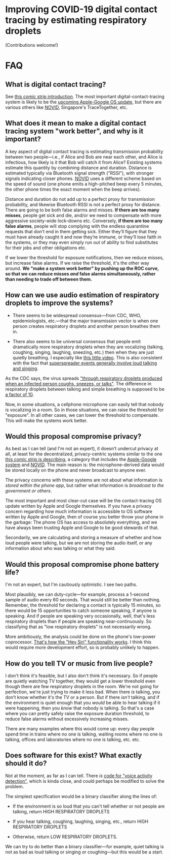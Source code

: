 # Improving COVID-19 digital contact tracing by estimating respiratory droplets

(Contributions welcome!)

# FAQ

## What is digital contact tracing?

See [this comic strip introduction](https://ncase.me/contact-tracing/). The most important digital-contact-tracing system is likely to be the [upcoming Apple-Google OS update](https://www.apple.com/covid19/contacttracing/), but there are various others like [NOVID](https://www.novid.org/), Singapore's TraceTogether, etc.

## What does it mean to make a digital contact tracing system "work better", and why is it important?

A key aspect of digital contact tracing is estimating transmission probability between two people—i.e., if Alice and Bob are near each other, and Alice is infectious, how likely is it that Bob will catch it from Alice? Existing systems estimate this quantity by combining distance and duration. Distance is estimated typically via Bluetooth signal strength ("RSSI"), with stronger signals indicating closer phones. [NOVID](https://www.novid.org/) uses a different scheme based on the speed of sound (one phone emits a high-pitched beep every 5 minutes, the other phone times the exact moment when the beep arrives).

Distance and duration do not add up to a perfect proxy for transmission probability, and likewise Bluetooth RSSI is not a perfect proxy for distance. There are going to be both false alarms and misses. **If there are too many misses**, people get sick and die, and/or we need to compensate with more aggressive society-wide lock-downs etc. Conversely, **if there are too many false alarms**, people will stop complying with the endless quarantine requests that don’t end in them getting sick. Either they’ll figure that they must have already caught it and now they’re immune, or they’ll lose faith in the systems, or they may even simply run out of ability to find substitutes for their jobs and other obligations etc.

If we lower the threshold for exposure notifications, then we reduce misses, but increase false alarms. If we raise the threshold, it's the other way around. **We "make a system work better" by pushing up the ROC curve, so that we can reduce misses *and* false alarms simultaneously, rather than needing to trade off between them.**

## How can we use audio estimation of respiratory droplets to improve the systems?

* There seems to be widespread consensus—from CDC, WHO, epidemiologists, etc.—that the major transmission vector is when one person creates respiratory droplets and another person breathes them in.

* There also seems to be universal consensus that people emit dramatically more respiratory droplets when they are vocalizing (talking, coughing, singing, laughing, sneezing, etc.) then when they are just quietly breathing. I especially like [this little video](https://www.youtube.com/watch?v=VmYuCtPZRNY). This is also consistent with the fact that [superspreader events generally involve loud talking and singing](https://quillette.com/2020/04/23/covid-19-superspreader-events-in-28-countries-critical-patterns-and-lessons/).

As the CDC says, the virus spreads ["through respiratory droplets produced when an infected person coughs, sneezes, or talks"](https://www.cdc.gov/coronavirus/2019-ncov/prevent-getting-sick/how-covid-spreads.html). The difference in respiratory droplets between talking and simple breathing is supposed to be [a factor of 10](https://www.erinbromage.com/post/the-risks-know-them-avoid-them).

Now, in some situations, a cellphone microphone can easily tell that nobody is vocalizing in a room. So in those situations, we can raise the threshold for "exposure". In all other cases, we can lower the threshold to compensate. This will make the systems work better.

## Would this proposal compromise privacy?

As best as I can tell (and I'm not an expert), it doesn’t undercut privacy at all, at least for the decentralized, privacy-centric systems similar to the one [this comic strip is describing](https://ncase.me/contact-tracing/), a category that includes the [Apple-Google system](https://www.apple.com/covid19/contacttracing/) and [NOVID](https://www.novid.org/). The main reason is: the microphone-derived data would be stored locally on the phone and never broadcast to anyone ever.

The privacy concerns with these systems are not about what information is *stored within the phone app*, but rather what information is *broadcast to the government or others*.

The most important and most clear-cut case will be the contact-tracing OS update written by Apple and Google themselves. If you have a privacy concern regarding how much information is accessible to OS software written by Apple and Google, then of course you better throw your phone in the garbage: The phone OS has access to absolutely everything, and we have always been trusting Apple and Google to be good stewards of that.

Secondarily, we are calculating and storing a measure of whether and how loud people were talking, but we are not storing the audio itself, or any information about who was talking or what they said.

## Would this proposal compromise phone battery life?

I'm not an expert, but I'm cautiously optimistic. I see two paths.

Most plausibly, we can duty-cycle—for example, process a 1-second sample of audio every 60 seconds. That would still be better than nothing. Remember, the threshold for declaring a contact is typically 15 minutes, so there would be 15 opportunities to catch someone speaking, if anyone is speaking. And if people are speaking very occasionally, well, that's less respiratory droplets than if people are speaking near-continuously. So classifying that as "low respiratory droplets" is not necessarily wrong.

More ambitiously, the analysis could be done on the phone's low-power coprocessor. [That's how the "Hey Siri" functionality works](https://www.cultofmac.com/509163/apple-reveals-ai-magic-behind-hey-siri/). I think this would require more development effort, so is probably unlikely to happen.

## How do you tell TV or music from live people?

I don't think it's feasible, but I also don't think it's necessary. So if people are quietly watching TV together, they would get a lower threshold even though there are few respiratory droplets in the room. We're not going for perfection, we're just trying to make it less bad. When there *is* talking, you don’t know whether it's the TV or a person. But if there *isn't* talking, and if the environment is quiet enough that you *would* be able to hear talking if it were happening, then you *know* that nobody is talking. So that's a case where you can pretty safely raise the exposure duration threshold, to reduce false alarms without excessively increasing misses.

There are many examples where this would come up: every day people spend time in trains where no one is talking, waiting rooms where no one is talking, offices and laboratories where no one is talking, etc. etc.

## Does software for this exist? What exactly should it do?

Not at the moment, as far as I can tell. There *is* [code for "voice activity detection"](https://github.com/topics/voice-activity-detection), which is kinda close, and could perhaps be modified to solve the problem.

The simplest specification would be a binary classifier along the lines of:

* If the environment is so loud that you can't tell whether or not people are talking, return HIGH RESPIRATORY DROPLETS

* If you hear talking, coughing, laughing, singing, etc., return HIGH RESPIRATORY DROPLETS

* Otherwise, return LOW RESPIRATORY DROPLETS.

We can try to do better than a binary classifier—for example, quiet talking is not as bad as loud talking or singing or coughing—but this would be a start.